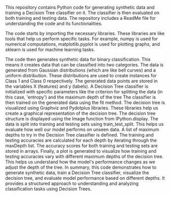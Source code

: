 This repository contains Python code for generating synthetic data and training a Decision Tree classifier on it. The classifier is then evaluated on both training and testing data. The repository includes a ReadMe file for understanding the code and its functionalities.


The code starts by importing the necessary libraries. These libraries are like tools that help us perform specific tasks. For example, numpy is used for numerical computations, matplotlib.pyplot is used for plotting graphs, and sklearn is used for machine learning tasks.


The code then generates synthetic data for binary classification. This means it creates data that can be classified into two categories. The data is generated from Gaussian distributions (which are like bell curves) and a uniform distribution. These distributions are used to create instances for Class 1 and Class 0 respectively. The generated data points are stored in the variables X (features) and y (labels).
A Decision Tree classifier is initialized with specific parameters like the criterion for splitting the data (in this case, 'entropy') and the maximum depth of the tree The classifier is then trained on the generated data using the fit method.
The decision tree is visualized using Graphviz and Pydotplus libraries. These libraries help us create a graphical representation of the decision tree. The decision tree structure is displayed using the Image function from IPython.display.
The data is split into training and testing sets using train_test_split. This helps us evaluate how well our model performs on unseen data. A list of maximum depths to try in the Decision Tree classifier is defined. The training and testing accuracies are calculated for each depth by iterating through the maxDepth list. The accuracy scores for both training and testing sets are stored in arrays.
Finally, a plot is generated to visualize how training and testing accuracies vary with different maximum depths of the decision tree. This helps us understand how the model's performance changes as we adjust the depth of the tree.
In summary, this code demonstrates how to generate synthetic data, train a Decision Tree classifier, visualize the decision tree, and evaluate model performance based on different depths. It provides a structured approach to understanding and analyzing classification tasks using Decision Trees.
